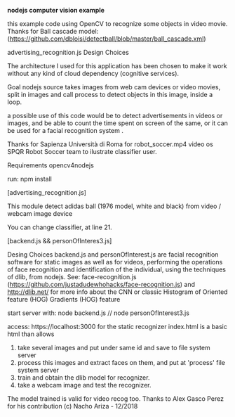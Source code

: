 **nodejs computer vision example**

this example code using OpenCV to recognize some objects in video movie.
Thanks for Ball cascade model: 
(https://github.com/dbloisi/detectball/blob/master/ball_cascade.xml)

advertising_recognition.js
Design Choices
 

The architecture I used for this application has been chosen to make it work without any 
kind of cloud dependency (cognitive services). 

Goal
nodejs source takes images from web cam devices or video movies, split in images and call
process to detect objects in this image, inside a loop.

a possible use of this code would be to detect advertisements in videos or images, 
and be able to count the time spent on screen of the same, or it can be used for a 
facial recognition system .

Thanks for Sapienza Università di Roma for robot_soccer.mp4 video os SPQR Robot Soccer team to ilustrate
classifier user.
 
 


Requirements 
opencv4nodejs

run:
npm install

[advertising_recognition.js]

This module detect adidas ball (1976 model, white and black) from video / webcam image device

You can change classifier, at line 21.

[backend.js && personOfInteres3.js]

Desing Choices
backend.js and personOfInterest.js  are facial recognition software for static images as well as for videos,
performing the operations of face recognition and identification of the individual, 
using the techniques of dlib, from nodejs.
See: face-recognition.js (https://github.com/justadudewhohacks/face-recognition.js)
and http://dlib.net/ for more info about the CNN or classic Histogram of Oriented feature (HOG)                                        Gradients (HOG) feature

start server with:
node backend.js // node personOfInterest3.js

access: https://localhost:3000 for the static recognizer
index.html is a basic html than allows

1) take several images and put under same id and save to file system server
2) process this images and extract faces on them, and put at 'process' file system server
3) train and obtain the dlib model for recognizer.
4) take a webcam image and test the recognizer.

The model trained is valid for video recog too.
Thanks to Alex Gasco Perez for his contribution
(c) Nacho Ariza - 12/2018

